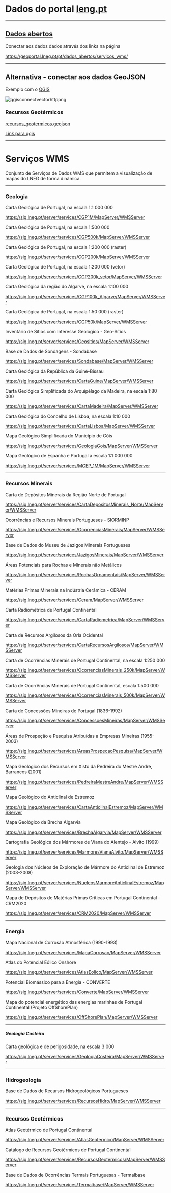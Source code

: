 # Dados do portal [leng.pt](https://geoportal.lneg.pt)

---

## [Dados abertos](#serviços-wms)

Conectar aos dados dados através dos links na página

https://geoportal.lneg.pt/pt/dados_abertos/servicos_wms/

---

## Alternativa - conectar aos dados GeoJSON

Exemplo com o [QGIS](https://www.qgis.org/)

![qgisconnectvectorhttppng](qgis_connect_vector_http.png)

### Recursos Geotérmicos

[recursos_geotermicos.geojson](https://github.com/arqvector/arqvector.github.io/blob/main/data/lneg/recursos_geotermicos.geojson "recursos_geotermicos.geojson")

[Link para qgis](https://arqvector.github.io/data/lneg/recursos_geotermicos.geojson)

---

# Serviços WMS

Conjunto de Serviços de Dados WMS que permitem a visualização de mapas do LNEG de forma dinâmica.

---

### Geologia

Carta Geológica de Portugal, na escala 1:1 000 000

https://sig.lneg.pt/server/services/CGP1M/MapServer/WMSServer

Carta Geológica de Portugal, na escala 1:500 000

https://sig.lneg.pt/server/services/CGP500k/MapServer/WMSServer

Carta Geológica de Portugal, na escala 1:200 000 (raster)

https://sig.lneg.pt/server/services/CGP200k/MapServer/WMSServer

Carta Geológica de Portugal, na escala 1:200 000 (vetor)

https://sig.lneg.pt/server/services/CGP200k_vetor/MapServer/WMSServer

Carta Geológica da região do Algarve, na escala 1:100 000

https://sig.lneg.pt/server/services/CGP100k_Algarve/MapServer/WMSServer

Carta Geológica de Portugal, na escala 1:50 000 (raster)

https://sig.lneg.pt/server/services/CGP50k/MapServer/WMSServer

Inventário de Sítios com Interesse Geológico - Geo-Sítios

https://sig.lneg.pt/server/services/Geositios/MapServer/WMSServer

Base de Dados de Sondagens - Sondabase

https://sig.lneg.pt/server/services/Sondabase/MapServer/WMSServer

Carta Geológica da República da Guiné-Bissau

https://sig.lneg.pt/server/services/CartaGuine/MapServer/WMSServer

Carta Geológica Simplificada do Arquipélago da Madeira, na escala 1:80 000

https://sig.lneg.pt/server/services/CartaMadeira/MapServer/WMSServer

Carta Geológica do Concelho de Lisboa, na escala 1:10 000

https://sig.lneg.pt/server/services/CartaLisboa/MapServer/WMSServer

Mapa Geológico Simplificada do Município de Góis

https://sig.lneg.pt/server/services/GeologiaGois/MapServer/WMSServer

Mapa Geológico de Espanha e Portugal à escala 1:1 000 000

https://sig.lneg.pt/server/services/MGEP_1M/MapServer/WMSServer

---

### Recursos Minerais

Carta de Depósitos Minerais da Região Norte de Portugal

https://sig.lneg.pt/server/services/CartaDepositosMinerais_Norte/MapServer/WMSServer

Ocorrências e Recursos Minerais Portugueses - SIORMINP

https://sig.lneg.pt/server/services/OcorrenciasMinerais/MapServer/WMSServer

Base de Dados do Museu de Jazigos Minerais Portugueses

https://sig.lneg.pt/server/services/JazigosMinerais/MapServer/WMSServer

Áreas Potenciais para Rochas e Minerais não Metálicos

https://sig.lneg.pt/server/services/RochasOrnamentais/MapServer/WMSServer

Matérias Primas Minerais na Indústria Cerâmica - CERAM

https://sig.lneg.pt/server/services/Ceram/MapServer/WMSServer

Carta Radiométrica de Portugal Continental

https://sig.lneg.pt/server/services/CartaRadiometrica/MapServer/WMSServer

Carta de Recursos Argilosos da Orla Ocidental

https://sig.lneg.pt/server/services/CartaRecursosArgilosos/MapServer/WMSServer

Carta de Ocorrências Minerais de Portugal Continental, na escala 1:250 000

https://sig.lneg.pt/server/services/OcorrenciasMinerais_250k/MapServer/WMSServer

Carta de Ocorrências Minerais de Portugal Continental, escala 1:500 000

https://sig.lneg.pt/server/services/OcorrenciasMinerais_500k/MapServer/WMSServer

Carta de Concessões Mineiras de Portugal (1836-1992)

https://sig.lneg.pt/server/services/ConcessoesMineiras/MapServer/WMSServer

Áreas de Prospeção e Pesquisa Atribuídas a Empresas Mineiras (1955-2003)

https://sig.lneg.pt/server/services/AreasProspecaoPesquisa/MapServer/WMSServer

Mapa Geológico dos Recursos em Xisto da Pedreira do Mestre André, Barrancos (2001)

https://sig.lneg.pt/server/services/PedreiraMestreAndre/MapServer/WMSServer

Mapa Geológico do Anticlinal de Estremoz

https://sig.lneg.pt/server/services/CartaAnticlinalEstremoz/MapServer/WMSServer

Mapa Geológico da Brecha Algarvia

https://sig.lneg.pt/server/services/BrechaAlgarvia/MapServer/WMSServer

Cartografia Geológica dos Mármores de Viana do Alentejo - Alvito (1999)

https://sig.lneg.pt/server/services/MarmoresVianaAlvito/MapServer/WMSServer

Geologia dos Núcleos de Exploração de Mármore do Anticlinal de Estremoz (2003-2008)

https://sig.lneg.pt/server/services/NucleosMarmoreAnticlinalEstremoz/MapServer/WMSServer

Mapa de Depósitos de Matérias Primas Críticas em Portugal Continental - CRM2020

https://sig.lneg.pt/server/services/CRM2020/MapServer/WMSServer

---

### Energia

Mapa Nacional de Corrosão Atmosférica (1990-1993)

https://sig.lneg.pt/server/services/MapaCorrosao/MapServer/WMSServer

Atlas do Potencial Eólico Onshore

https://sig.lneg.pt/server/services/AtlasEolico/MapServer/WMSServer

Potencial Biomássico para a Energia - CONVERTE

https://sig.lneg.pt/server/services/Converte/MapServer/WMSServer

Mapa do potencial energético das energias marinhas de Portugal Continental (Projeto OffShorePlan)

https://sig.lneg.pt/server/services/OffShorePlan/MapServer/WMSServer

---

##### Geologia Costeira

Carta geológica e de perigosidade, na escala 3 000

https://sig.lneg.pt/server/services/GeologiaCosteira/MapServer/WMSServer

---

### Hidrogeologia

Base de Dados de Recursos Hidrogeológicos Portugueses

https://sig.lneg.pt/server/services/RecursosHidro/MapServer/WMSServer

---

### Recursos Geotérmicos

Atlas Geotérmico de Portugal Continental

https://sig.lneg.pt/server/services/AtlasGeotermico/MapServer/WMSServer

Catálogo de Recursos Geotérmicos de Portugal Continental

https://sig.lneg.pt/server/services/RecursosGeotermicos/MapServer/WMSServer

Base de Dados de Ocorrências Termais Portuguesas - Termalbase

https://sig.lneg.pt/server/services/Termalbase/MapServer/WMSServer
